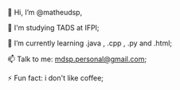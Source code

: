 
👋 Hi, I’m @matheudsp,

👀 I'm studying TADS at IFPI;

🌱 I’m currently learning .java , .cpp , .py and .html;

📫 Talk to me: mdsp.personal@gmail.com;

⚡ Fun fact: i don't like coffee;

